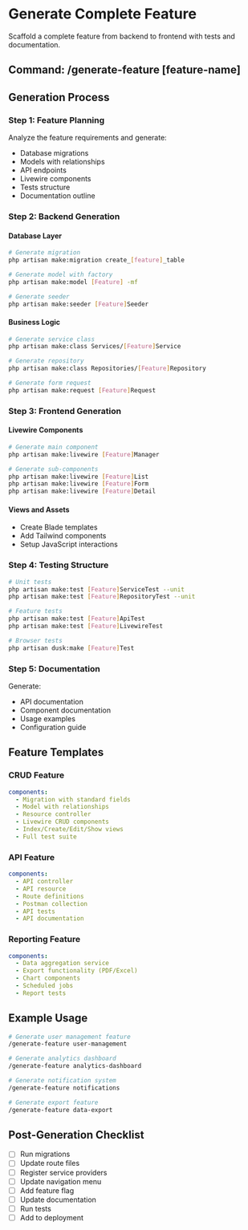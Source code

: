 # Generate Complete Feature

Scaffold a complete feature from backend to frontend with tests and documentation.

## Command: /generate-feature [feature-name]

## Generation Process

### Step 1: Feature Planning
Analyze the feature requirements and generate:
- Database migrations
- Models with relationships
- API endpoints
- Livewire components
- Tests structure
- Documentation outline

### Step 2: Backend Generation

#### Database Layer
```bash
# Generate migration
php artisan make:migration create_[feature]_table

# Generate model with factory
php artisan make:model [Feature] -mf

# Generate seeder
php artisan make:seeder [Feature]Seeder
```

#### Business Logic
```bash
# Generate service class
php artisan make:class Services/[Feature]Service

# Generate repository
php artisan make:class Repositories/[Feature]Repository

# Generate form request
php artisan make:request [Feature]Request
```

### Step 3: Frontend Generation

#### Livewire Components
```bash
# Generate main component
php artisan make:livewire [Feature]Manager

# Generate sub-components
php artisan make:livewire [Feature]List
php artisan make:livewire [Feature]Form
php artisan make:livewire [Feature]Detail
```

#### Views and Assets
- Create Blade templates
- Add Tailwind components
- Setup JavaScript interactions

### Step 4: Testing Structure

```bash
# Unit tests
php artisan make:test [Feature]ServiceTest --unit
php artisan make:test [Feature]RepositoryTest --unit

# Feature tests
php artisan make:test [Feature]ApiTest
php artisan make:test [Feature]LivewireTest

# Browser tests
php artisan dusk:make [Feature]Test
```

### Step 5: Documentation

Generate:
- API documentation
- Component documentation
- Usage examples
- Configuration guide

## Feature Templates

### CRUD Feature
```yaml
components:
  - Migration with standard fields
  - Model with relationships
  - Resource controller
  - Livewire CRUD components
  - Index/Create/Edit/Show views
  - Full test suite
```

### API Feature
```yaml
components:
  - API controller
  - API resource
  - Route definitions
  - Postman collection
  - API tests
  - API documentation
```

### Reporting Feature
```yaml
components:
  - Data aggregation service
  - Export functionality (PDF/Excel)
  - Chart components
  - Scheduled jobs
  - Report tests
```

## Example Usage

```bash
# Generate user management feature
/generate-feature user-management

# Generate analytics dashboard
/generate-feature analytics-dashboard

# Generate notification system
/generate-feature notifications

# Generate export feature
/generate-feature data-export
```

## Post-Generation Checklist

- [ ] Run migrations
- [ ] Update route files
- [ ] Register service providers
- [ ] Update navigation menu
- [ ] Add feature flag
- [ ] Update documentation
- [ ] Run tests
- [ ] Add to deployment